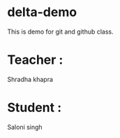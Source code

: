 # delta-demo
This is demo for git and github class.

# Teacher : 
Shradha khapra

# Student : 
Saloni singh

